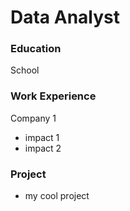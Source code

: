 # Data Analyst

### Education
School

### Work Experience
Company 1
- impact 1
- impact 2

### Project
- my cool project
